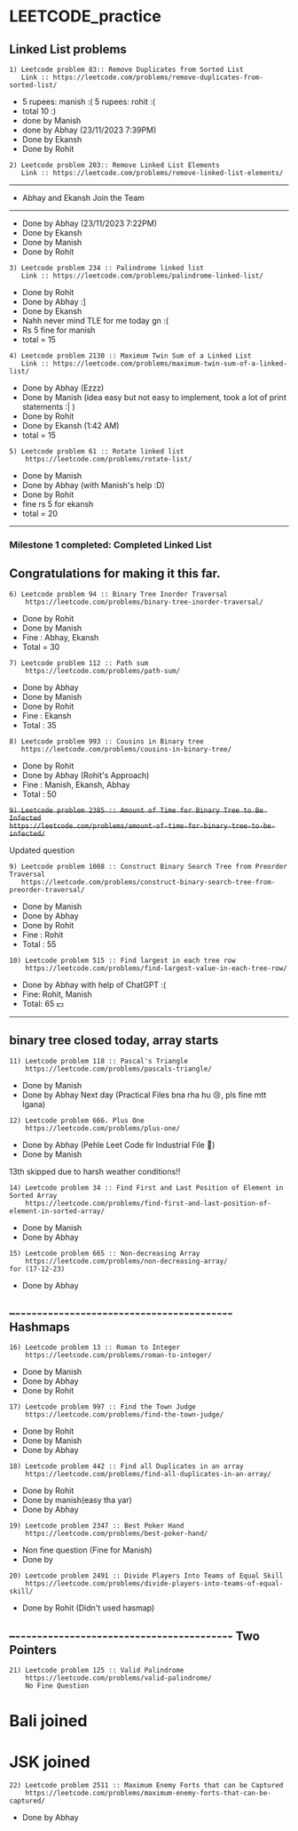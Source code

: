 # LEETCODE_practice

 

## Linked List problems
```
1) Leetcode problem 83:: Remove Duplicates from Sorted List
   Link :: https://leetcode.com/problems/remove-duplicates-from-sorted-list/
```
- 5 rupees: manish :( 5 rupees: rohit :(
- total 10 :)
- done by Manish
- done by Abhay (23/11/2023 7:39PM)
- Done by Ekansh
- Done by Rohit



```
2) Leetcode problem 203:: Remove Linked List Elements
   Link :: https://leetcode.com/problems/remove-linked-list-elements/
```

---------------------------------
- Abhay and Ekansh Join the Team
---------------------------------
- Done by Abhay (23/11/2023 7:22PM)
- Done by Ekansh
- Done by Manish
- Done by Rohit 


```
3) Leetcode problem 234 :: Palindrome linked list
   Link :: https://leetcode.com/problems/palindrome-linked-list/
```
- Done by Rohit
- Done by Abhay :]
- Done by Ekansh
- Nahh never mind TLE for me today gn :(
- Rs 5 fine for manish
- total = 15


```
4) Leetcode problem 2130 :: Maximum Twin Sum of a Linked List
   Link :: https://leetcode.com/problems/maximum-twin-sum-of-a-linked-list/
```
- Done by Abhay (Ezzz)
- Done by Manish (idea easy but not easy to implement, took a lot of print statements :| )
- Done by Rohit
- Done by Ekansh (1:42 AM)
- total = 15

```
5) Leetcode problem 61 :: Rotate linked list
    https://leetcode.com/problems/rotate-list/
```
- Done by Manish
- Done by Abhay (with Manish's help :D)
- Done by Rohit
- fine rs 5 for ekansh
- total = 20

------------------------------------------------------------------
### Milestone 1 completed: Completed Linked List 
Congratulations for making it this far.
------------------------------------------------------------------

  ```
  6) Leetcode problem 94 :: Binary Tree Inorder Traversal
      https://leetcode.com/problems/binary-tree-inorder-traversal/
 ```
- Done by Rohit
- Done by Manish
- Fine : Abhay, Ekansh
- Total = 30
  
```
7) Leetcode problem 112 :: Path sum
    https://leetcode.com/problems/path-sum/
```
- Done by Abhay
- Done by Manish
- Done by Rohit
- Fine : Ekansh
- Total : 35

```
8) Leetcode problem 993 :: Cousins in Binary tree
   https://leetcode.com/problems/cousins-in-binary-tree/
```
- Done by Rohit
- Done by Abhay (Rohit's Approach)
- Fine : Manish, Ekansh, Abhay
- Total : 50


~~`9) Leetcode problem 2385 :: Amount of Time for Binary Tree to Be Infected`~~<br>
   ~~`https://leetcode.com/problems/amount-of-time-for-binary-tree-to-be-infected/`~~

Updated question
```
9) Leetcode problem 1008 :: Construct Binary Search Tree from Preorder Traversal
   https://leetcode.com/problems/construct-binary-search-tree-from-preorder-traversal/
```
- Done by Manish
- Done by Abhay
- Done by Rohit
- Fine : Rohit
- Total : 55

```
10) Leetcode problem 515 :: Find largest in each tree row
    https://leetcode.com/problems/find-largest-value-in-each-tree-row/
```
- Done by Abhay with help of ChatGPT :(
- Fine: Rohit, Manish
- Total: 65 💵

-----------------------------------------------------------------------------------------
binary tree closed today,
array starts
-----------------------------------------------------------------------------------------

```
11) Leetcode problem 118 :: Pascal's Triangle
    https://leetcode.com/problems/pascals-triangle/
```
- Done by Manish
- Done by Abhay Next day (Practical Files bna rha hu 😢, pls fine mtt lgana)

```
12) Leetcode problem 666. Plus One
    https://leetcode.com/problems/plus-one/
```
- Done by Abhay (Pehle Leet Code fir Industrial File 💪)
- Done by Manish

13th skipped due to harsh weather conditions!!

```
14) Leetcode problem 34 :: Find First and Last Position of Element in Sorted Array
    https://leetcode.com/problems/find-first-and-last-position-of-element-in-sorted-array/
```
- Done by Manish
- Done by Abhay

```
15) Leetcode problem 665 :: Non-decreasing Array
    https://leetcode.com/problems/non-decreasing-array/
for (17-12-23)
```
- Done by Abhay

–----------------------------------------
Hashmaps
-----------------------------------------

```
16) Leetcode problem 13 :: Roman to Integer
    https://leetcode.com/problems/roman-to-integer/
```
- Done by Manish
- Done by Abhay
- Done by Rohit

```
17) Leetcode problem 997 :: Find the Town Judge
    https://leetcode.com/problems/find-the-town-judge/
```
- Done by Rohit
- Done by Manish
- Done by Abhay
  
```
18) Leetcode problem 442 :: Find all Duplicates in an array
    https://leetcode.com/problems/find-all-duplicates-in-an-array/
```
- Done by Rohit
- Done by manish(easy tha yar)
- Done by Abhay

```
19) Leetcode problem 2347 :: Best Poker Hand
    https://leetcode.com/problems/best-poker-hand/
```
- Non fine question (Fine for Manish)
- Done by 
```
20) Leetcode problem 2491 :: Divide Players Into Teams of Equal Skill
    https://leetcode.com/problems/divide-players-into-teams-of-equal-skill/
```
- Done by Rohit (Didn't used hasmap)


–----------------------------------------
Two Pointers
-----------------------------------------

```
21) Leetcode problem 125 :: Valid Palindrome
    https://leetcode.com/problems/valid-palindrome/
    No Fine Question
```

# Bali joined
# JSK joined


```
22) Leetcode problem 2511 :: Maximum Enemy Forts that can be Captured
    https://leetcode.com/problems/maximum-enemy-forts-that-can-be-captured/
```

- Done by Abhay
